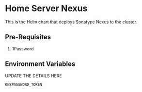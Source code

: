 # Home Server Nexus

This is the Helm chart that deploys Sonatype Nexus to the cluster.

## Pre-Requisites

1. 1Password

## Environment Variables

UPDATE THE DETAILS HERE

`ONEPASSWORD_TOKEN`